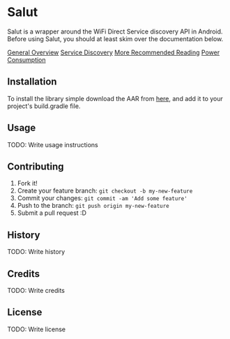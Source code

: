 # Salut

Salut is a wrapper around the WiFi Direct Service discovery API in Android. Before using Salut, you should at least skim over the documentation below.

[General Overview](http://developer.android.com/guide/topics/connectivity/wifip2p.html)
[Service Discovery](http://developer.android.com/training/connect-devices-wirelessly/nsd-wifi-direct.html)
[More Recommended Reading](http://www.drjukka.com/blog/wordpress/?p=81)
[Power Consumption](http://www.drjukka.com/blog/wordpress/?p=95)

## Installation

To install the library simple download the AAR from [here](http://google.com), and add it to your project's build.gradle file.


## Usage

TODO: Write usage instructions

## Contributing

1. Fork it!
2. Create your feature branch: `git checkout -b my-new-feature`
3. Commit your changes: `git commit -am 'Add some feature'`
4. Push to the branch: `git push origin my-new-feature`
5. Submit a pull request :D

## History

TODO: Write history

## Credits

TODO: Write credits

## License

TODO: Write license